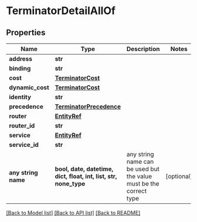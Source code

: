 # TerminatorDetailAllOf


## Properties
Name | Type | Description | Notes
------------ | ------------- | ------------- | -------------
**address** | **str** |  | 
**binding** | **str** |  | 
**cost** | [**TerminatorCost**](TerminatorCost.md) |  | 
**dynamic_cost** | [**TerminatorCost**](TerminatorCost.md) |  | 
**identity** | **str** |  | 
**precedence** | [**TerminatorPrecedence**](TerminatorPrecedence.md) |  | 
**router** | [**EntityRef**](EntityRef.md) |  | 
**router_id** | **str** |  | 
**service** | [**EntityRef**](EntityRef.md) |  | 
**service_id** | **str** |  | 
**any string name** | **bool, date, datetime, dict, float, int, list, str, none_type** | any string name can be used but the value must be the correct type | [optional]

[[Back to Model list]](../README.md#documentation-for-models) [[Back to API list]](../README.md#documentation-for-api-endpoints) [[Back to README]](../README.md)


